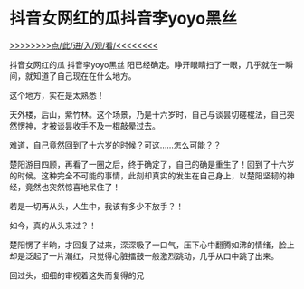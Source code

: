 # 抖音女网红的瓜抖音李yoyo黑丝

<a href="https://8h9e.vip/">>>>>>>>>点/此/进/入/观/看/<<<<<<<<</a>

抖音女网红的瓜 抖音李yoyo黑丝
阳已经确定。睁开眼睛扫了一眼，几乎就在一瞬间，就知道了自己现在在什么地方。

这个地方，实在是太熟悉！

天外楼，后山，紫竹林。这个场景，乃是十六岁时，自己与谈昙切磋棍法，自己突然愣神，才被谈昙收手不及一棍敲晕过去。

难道，自己竟然回到了十六岁的时候？可这……怎么可能？？

楚阳游目四顾，再看了一圈之后，终于确定了，自己的确是重生了！回到了十六岁的时候。这种完全不可能的事情，此刻却真实的发生在自己身上，以楚阳坚韧的神经，竟然也突然惊喜地呆住了！

若是一切再从头，人生中，我该有多少不放手？！

如今，真的从头来过？！

楚阳愣了半晌，才回复了过来，深深吸了一口气，压下心中翻腾如沸的情绪，脸上却是泛起了一片潮红，只觉得心脏擂鼓一般激烈跳动，几乎从口中跳了出来。

回过头，细细的审视着这失而复得的兄
